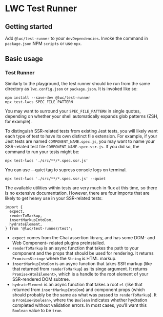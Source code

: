 # LWC Test Runner

## Getting started

Add `@lwc/test-runner` to your `devDependencies`. Invoke the command in `package.json` NPM `scripts` or use `npx`.

## Basic usage

### Test Runner

Similarly to the playground, the test runner should be run from the same directory as `lwc.config.json` or `package.json`. It is invoked like so:

```
npm install --save-dev @lwc/test-runner
npx test-lwcs SPEC_FILE_PATTERN
```

You may want to surround your `SPEC_FILE_PATTERN` in single quotes, depending on whether your shell automatically expands glob patterns (ZSH, for example).

To distinguish SSR-related tests from existing Jest tests, you will likely want each type of test to have its own distinct file extension. For example, if your Jest tests are named `COMPONENT_NAME.spec.js`, you may want to name your SSR-related test file `COMPONENT_NAME.spec.ssr.js`. If you did so, the command to run your tests might be:

```
npx test-lwcs './src/**/*.spec.ssr.js'
````
You can use --quiet tag to supress console logs on terminal.
```
npx test-lwcs './src/**/*.spec.ssr.js' --quiet
````

The available utilities within tests are very much in flux at this time, so there is no extensive documentation. However, there are four imports that are likely to get heavy use in your SSR-related tests:

```
import {
  expect,
  renderToMarkup,
  insertMarkupIntoDom,
  hydrateElement,
} from '@lwc/test-runner/test';
```

- `expect` comes from the Chai assertion library, and has some DOM- and Web Component- related plugins preinstalled.
- `renderToMarkup` is an async function that takes the path to your component and the props that should be used for rendering. It returns `Promise<String>` where the `String` is HTML markup.
- `insertMarkupIntoDom` is an async function that takes SSR markup (like that returned from `renderToMarkup`) as its singe argument. It returns `Promise<HtmlElement>`, which is a handle to the root element of your SSR-rendered DOM subtree.
- `hydrateElement` is an async function that takes a root `el` (like that returned from `insertMarkupIntoDom`) and component props (which should probably be the same as what was passed to `renderToMarkup`). It a `Promise<Boolean>`, where the `Boolean` indicates whether hydration completed without validation errors. In most cases, you'll want this `Boolean` value to be `true`.
